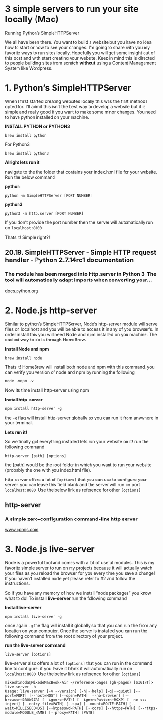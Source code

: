 # 3 simple servers to run your site locally (Mac)

Running Python’s SimpleHTTPServer

We all have been there. You want to build a website but you have no idea how to start or how to see your changes. I’m going to share with you my favorite ways to run sites locally. Hopefully you will get some insight out of this post and with start creating your website. Keep in mind this is directed to people building sites from scratch **without** using a Content Management System like Wordpress.

# **1. Python’s SimpleHTTPServer**

When I first started creating websites locally this was the first method I opted for. I’ll admit this isn’t the best way to develop a website but it is simple and really good if you want to make some minor changes. You need to have python installed on your machine.

**INSTALL PYTHON or PYTHON3**

```
brew install python
```

For Python3

```
brew install python3
```

**Alright lets run it**

navigate to the the folder that contains your index.html file for your website. Run the below command

**python**

```
python -m SimpleHTTPServer [PORT NUMBER]
```

**python3**

```
python3 -m http.server [PORT NUMBER]
```

If you don’t provide the port number then the server will automatically run on `localhost:8000`

Thats it! Simple right?!

## 20.19. SimpleHTTPServer - Simple HTTP request handler - Python 2.7.14rc1 documentation

### The module has been merged into http.server in Python 3. The tool will automatically adapt imports when converting your…

docs.python.org

# 2. Node.js http-server

Similar to python’s SimpleHTTPServer, Node’s http-server module will serve files on localhost and you will be able to access it in any of you browser’s. In order install this you will need Node and npm installed on you machine. The easiest way to do is through HomeBrew.

**Install Node and npm**

```
brew install node
```

Thats it! HomeBrew will install both node and npm with this command. you can verify you version of node and npm by running the following

```
node -vnpm -v
```

Now its time install http-server using npm

**Install http-server**

```
npm install http-server -g
```

the `-g` flag will install http-server globally so you can run it from anywhere in your terminal.

**Lets run it!**

So we finally got everything installed lets run your website on it! run the following command

```
http-server [path] [options]
```

the [path] would be the root folder in which you want to run your website (probably the one with you index.html file).

http-server offers a lot of `[options]` that you can use to configure your server. you can leave this field blank and the server will run on port `localhost:8080`. Use the below link as reference for other `[options]`

## http-server

### A simple zero-configuration command-line http server

www.npmjs.com

# 3. Node.js live-server

Node is a powerful tool and comes with a lot of useful modules. This is my favorite simple server to run on my projects because it will actually watch your files as you reload the browser for you every time you save a change! If you haven’t installed node yet please refer to #2 and follow the instructions.

So if you have any memory of how we install “node packages” you know what to do! To install **live-server** run the following command.

**Install live-server**

```
npm install live-server -g
```

once again `-g` the flag will install it globally so that you can run the from any location on your computer. Once the server is installed you can run the following command from the root directory of your project.

**run the live-server command**

```
live-server [options]
```

live-server also offers a lot of `[options]` that you can run in the command line to configure. if you leave it blank it will automatically run on `localhost:8080`. Use the below link as reference for other `[options]`

```shell
mikeshinoda@MikedeMacBook-Air ~/reference-pages (gh-pages) [SIGINT]> live-server -h
Usage: live-server [-v|--version] [-h|--help] [-q|--quiet] [--port=PORT] [--host=HOST] [--open=PATH] [--no-browser] [--browser=BROWSER] [--ignore=PATH] [--ignorePattern=RGXP] [--no-css-inject] [--entry-file=PATH] [--spa] [--mount=ROUTE:PATH] [--wait=MILLISECONDS] [--htpasswd=PATH] [--cors] [--https=PATH] [--https-module=MODULE_NAME] [--proxy=PATH] [PATH]
```
